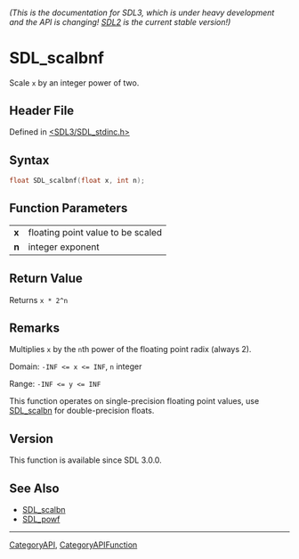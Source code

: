 ###### (This is the documentation for SDL3, which is under heavy development and the API is changing! [SDL2](https://wiki.libsdl.org/SDL2/) is the current stable version!)
# SDL_scalbnf

Scale `x` by an integer power of two.

## Header File

Defined in [<SDL3/SDL_stdinc.h>](https://github.com/libsdl-org/SDL/blob/main/include/SDL3/SDL_stdinc.h)

## Syntax

```c
float SDL_scalbnf(float x, int n);

```

## Function Parameters

|           |                                   |
| --------- | --------------------------------- |
| **x**     | floating point value to be scaled |
| **n**     | integer exponent                  |

## Return Value

Returns `x * 2^n`

## Remarks

Multiplies `x` by the `n`th power of the floating point radix (always 2).

Domain: `-INF <= x <= INF`, `n` integer

Range: `-INF <= y <= INF`

This function operates on single-precision floating point values, use
[SDL_scalbn](SDL_scalbn) for double-precision floats.

## Version

This function is available since SDL 3.0.0.

## See Also

* [SDL_scalbn](SDL_scalbn)
* [SDL_powf](SDL_powf)

----
[CategoryAPI](CategoryAPI), [CategoryAPIFunction](CategoryAPIFunction)

